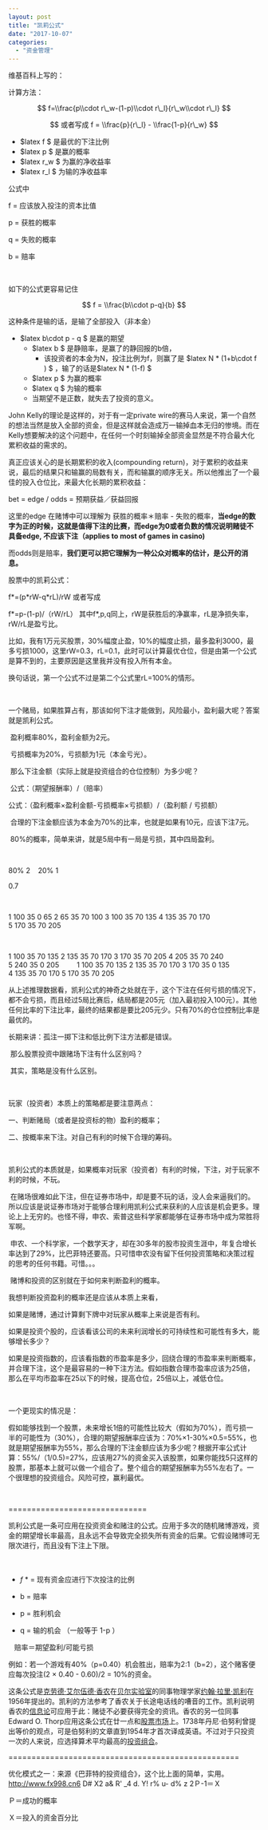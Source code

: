 ```yaml
---
layout: post
title: "凯莉公式"
date: "2017-10-07"
categories: 
  - "资金管理"
---
```


维基百科上写的：

计算方法：

$$ f=\\frac{p\\cdot r\_w-(1-p)\\cdot r\_l}{r\_w\\cdot r\_l} $$

$$ 或者写成 f = \\frac{p}{r\_l} - \\frac{1-p}{r\_w} $$

- $latex f $ 是最优的下注比例
- $latex p $ 是赢的概率
- $latex r\_w $ 为赢的净收益率
- $latex r\_l $ 为输的净收益率

公式中

f = 应该放入投注的资本比值

p = 获胜的概率

q = 失败的概率

b = 赔率

 

如下的公式更容易记住

$$ f = \\frac{b\\cdot p-q}{b} $$

这种条件是输的话，是输了全部投入（非本金）

- $latex b\\cdot p - q $ 是赢的期望
    - $latex b $ 是静赔率，是赢了的静回报的b倍，
        - 该投资者的本金为N，投注比例为f，则赢了是 $latex N \* (1+b\\cdot f ) $ ，输了的话是$latex N \* (1-f) $
    - $latex p $ 为赢的概率
    - $latex q $ 为输的概率
    - 当期望不是正数，就失去了投资的意义。

John Kelly的理论是这样的，对于有一定private wire的赛马人来说，第一个自然的想法当然是放入全部的资金，但是这样就会造成万一输掉血本无归的惨境。而在Kelly想要解决的这个问题中，在任何一个时刻输掉全部资金显然是不符合最大化累积收益的需求的。

真正应该关心的是长期累积的收入(compounding return)，对于累积的收益来说，最后的结果只和输赢的局数有关，而和输赢的顺序无关。所以他推出了一个最佳的投入仓位比，来最大化长期的累积收益：

bet = edge / odds = 预期获益／获益回报

这里的edge 在赌博中可以理解为 获胜的概率＊赔率 - 失败的概率，**当edge的数字为正的时候，这就是值得下注的比赛，而edge为0或者负数的情况说明赌徒不具备edge, 不应该下注（applies to most of games in casino)**

而odds则是赔率，**我们更可以把它理解为一种公众对概率的估计，是公开的消息。**

股票中的凯莉公式：

f\*=(p\*rW\-q\*rL)/rW 或者写成

f\*=p-(1-p)/（rW/rL） 其中f\*,p,q同上，rW是获胜后的净赢率，rL是净损失率，rW/rL是盈亏比。

比如，我有1万元买股票，30%幅度止盈，10%的幅度止损，最多盈利3000，最多亏损1000，这里rW\=0.3，rL\=0.1，此时可以计算最优仓位，但是由第一个公式是算不到的，主要原因是这里我并没有投入所有本金。

换句话说，第一个公式不过是第二个公式里rL\=100%的情形。

 

一个赌局，如果胜算占有，那该如何下注才能做到，风险最小，盈利最大呢？答案就是凯利公式。

 盈利概率80%，盈利金额为2元。

 亏损概率为20%，亏损额为1元（本金亏光）。

 那么下注金额（实际上就是投资组合的仓位控制）为多少呢？

 公式：（期望报酬率）/（赔率）

公式：（盈利概率×盈利金额-亏损概率×亏损额）/（盈利额 / 亏损额）

 合理的下注金额应该为本金为70%的比率，也就是如果有10元，应该下注7元。

 80%的概率，简单来讲，就是5局中有一局是亏损，其中四局盈利。

 

80% 2    20% 1   

0.7    

 

1 100 35 0 65 2 65 35 70 100 3 100 35 70 135 4 135 35 70 170 5 170 35 70 205

 

1 100 35 70 135 2 135 35 70 170 3 170 35 70 205 4 205 35 70 240 5 240 35 0 205         1 100 35 70 135 2 135 35 70 170 3 170 35 0 135 4 135 35 70 170 5 170 35 70 205

从上述推理数据看，凯利公式的神奇之处就在于，这个下注在任何亏损的情况下，都不会亏损，而且经过5局比赛后，结局都是205元（加入最初投入100元）。其他任何比率的下注比率，最终的结果都是要比205元少。只有70%的仓位控制比率是最优的。

长期来讲：孤注一掷下注和低比例下注方法都是错误。

 那么股票投资中跟赌场下注有什么区别吗？

 其实，策略是没有什么区别。

 

玩家（投资者）本质上的策略都是要注意两点：

一、判断赌局（或者是投资标的物）盈利的概率；

二、按概率来下注。对自己有利的时候下合理的筹码。

 

凯利公式的本质就是，如果概率对玩家（投资者）有利的时候，下注，对于玩家不利的时候，不玩。

 在赌场很难如此下注，但在证券市场中，却是要不玩的话，没人会来逼我们的。所以应该是说证券市场对于能够合理利用凯利公式来获利的人应该是机会更多。理论上上无穷的。也怪不得，申农、索普这些科学家都能够在证券市场中成为常胜将军啊。

 申农、一个科学家，一个数学天才，却在30多年的股市投资生涯中，年复合增长率达到了29%，比巴菲特还要高。只可惜申农没有留下任何投资策略和决策过程的思考的任何书籍。可惜。。。

 赌博和投资的区别就在于如何来判断盈利的概率。

我想判断投资盈利的概率还是应该从本质上来看，

如果是赌博，通过计算剩下牌中对玩家从概率上来说是否有利。

如果是投资个股的，应该看该公司的未来利润增长的可持续性和可能性有多大，能够增长多少？

如果是投资指数的，应该看指数的市盈率是多少，回绕合理的市盈率来判断概率，并合理下注，这个是最容易的一种下注方法。假如指数合理市盈率应该为25倍，那么在平均市盈率在25以下的时候，提高仓位，25倍以上，减低仓位。

 

一个更现实的情况是：

假如能够找到一个股票，未来增长1倍的可能性比较大（假如为70%），而亏损一半的可能性为（30%），合理的期望报酬率应该为：70%×1-30%×0.5=55%，也就是期望报酬率为55%，那么合理的下注金额应该为多少呢？根据开率公式计算：55%/（1/0.5)=27%，应该用27%的资金买入该股票，如果你能找5只这样的股票，那基本上就可以做一个组合了。整个组合的期望报酬率为55%左右了。一个很理想的投资组合。风险可控，赢利最优。

 

\==============================

凯利公式是一条可应用在投资资金和赌注的公式。应用于多次的随机赌博游戏，资金的期望增长率最高，且永远不会导致完全损失所有资金的后果。它假设赌博可无限次进行，而且没有下注上下限。

　　![f^* = \frac{bp-q}{b}](/assets/image/default/sg_trans.gif "凯利公式的神奇")

- _f_ \* = 现有资金应进行下次投注的比例

- b = 赔率

- p = 胜利机会

- q = 输的机会 （一般等于 1-p ）

   赔率＝期望盈利/可能亏损

例如：若一个游戏有40%（p=0.40）机会胜出，赔率为2:1（b=2），这个赌客便应每次投注(2 × 0.40 - 0.60)/2 = 10%的资金。

这条公式是[克劳德·艾尔伍德·香农](http://wiki.mbalib.com/w/index.php?title=%E5%85%8B%E5%8A%B3%E5%BE%B7%C2%B7%E8%89%BE%E5%B0%94%E4%BC%8D%E5%BE%B7%C2%B7%E9%A6%99%E5%86%9C&action=edit "克劳德·艾尔伍德·香农")在[贝尔实验室](http://wiki.mbalib.com/wiki/%E8%B4%9D%E5%B0%94%E5%AE%9E%E9%AA%8C%E5%AE%A4 "贝尔实验室")的同事物理学家[约翰·拉里·凯利](http://wiki.mbalib.com/w/index.php?title=%E7%BA%A6%E7%BF%B0%C2%B7%E6%8B%89%E9%87%8C%C2%B7%E5%87%AF%E5%88%A9&action=edit "约翰·拉里·凯利")在1956年提出的。凯利的方法参考了香农关于长途电话线的嘈音的工作。凯利说明香农的[信息论](http://wiki.mbalib.com/wiki/%E4%BF%A1%E6%81%AF%E8%AE%BA "信息论")可应用于此：赌徒不必要获得完全的资讯。香农的另一位同事Edward O. Thorp应用这条公式在廿一点和[股票市场](http://wiki.mbalib.com/wiki/%E8%82%A1%E7%A5%A8%E5%B8%82%E5%9C%BA "股票市场")上。1738年丹尼·伯努利曾提出等价的观点，可是伯努利的文章直到1954年才首次译成英语。不过对于只投资一次的人来说，应选择算术平均最高的[投资组合](http://wiki.mbalib.com/wiki/%E6%8A%95%E8%B5%84%E7%BB%84%E5%90%88 "投资组合")。

\==================================================

优化模式之一：来源《巴菲特的投资组合》，这个比上面的简单，实用。http://www.fx998.cn6 D# X2 a& R' \_4 d. Y! r% u- d% z 2Ｐ-1＝Ｘ

Ｐ＝成功的概率

Ｘ＝投入的资金百分比
